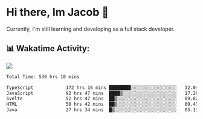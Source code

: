 # Hi there, Im Jacob 👋
Currently, I'm still learning and developing as a full stack developer.

## 📊 Wakatime Activity:

![](https://wakatime.com/share/@bfeff6fe-7f39-433c-bc17-53e716b9a274/c1084c79-5b1a-4658-a9e1-8a8ffabbc873.svg)

<!--START_SECTION:waka-->

```txt
Total Time: 536 hrs 18 mins

TypeScript            172 hrs 16 mins ████████░░░░░░░░░░░░░░░░░   32.04 %
JavaScript            92 hrs 47 mins  ████▒░░░░░░░░░░░░░░░░░░░░   17.26 %
Svelte                52 hrs 47 mins  ██▒░░░░░░░░░░░░░░░░░░░░░░   09.82 %
HTML                  50 hrs 42 mins  ██▒░░░░░░░░░░░░░░░░░░░░░░   09.43 %
Java                  27 hrs 34 mins  █▒░░░░░░░░░░░░░░░░░░░░░░░   05.13 %
```

<!--END_SECTION:waka-->
